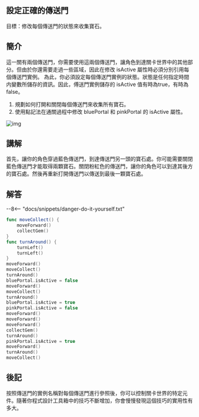 ## 設定正確的傳送門

目標：修改每個傳送門的狀態來收集寶石。

## 簡介

這一關有兩個傳送門，你需要使用這兩個傳送門，讓角色到達關卡世界中的其他部分。但由於你還需要走過一些區域，因此在修改 isActive 屬性時必須分別引用每個傳送門實例。
為此，你必須設定每個傳送門實例的狀態。狀態是任何指定時間内變數所儲存的資訊。因此，傅送門實例儲存的 isActive 值有時為true，有時為 false。

1. 規劃如何打開和關閉每個傳送門來收集所有寶石。
2. 使用點記法在通關過程中修改 bluePortal 和 pinkPortal 的 isActive 屬性。

![img](https://imagedelivery.net/cdkaXPuFls5qlrh3GM4hfA/f310438a-4cc1-4092-27ad-2e52f5385700/public)

## 講解

首先，讓你的角色穿過藍色傳送門，到達傳送門另一頭的寶石處。你可能需要關閉藍色傳送門才能取得兩顆寶石。關閉粉紅色的傳送門，讓你的角色可以到達其後方的寶石處。然後再重新打開傳送門以傳送到最後一顆寶石處。

## 解答

--8<-- "docs/snippets/danger-do-it-yourself.txt"

```swift linenums="1"
func moveCollect() {
    moveForward()
    collectGem()
}
func turnAround() {
    turnLeft()
    turnLeft()
}
moveForward()
moveCollect()
turnAround()
bluePortal.isActive = false
moveForward()
moveCollect()
turnAround()
bluePortal.isActive = true
pinkPortal.isActive = false
moveForward()
moveForward()
moveForward()
collectGem()
turnAround()
pinkPortal.isActive = true
moveForward()
turnAround()
moveCollect()
```

## 後記

按照傳送門的實例名稱對每個傳送門進行參照後，你可以控制關卡世界的特定元件。隨著你程式設計工具箱中的技巧不斷增加，你會慢慢發現這個技巧的實用性有多大。
